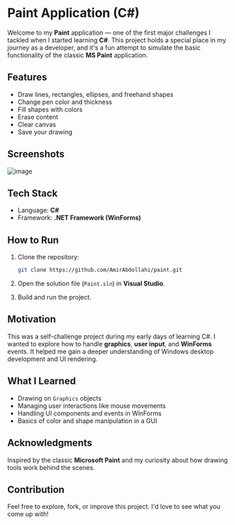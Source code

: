 # Paint Application (C#)

Welcome to my **Paint** application — one of the first major challenges I tackled when I started learning **C#**. This project holds a special place in my journey as a developer, and it's a fun attempt to simulate the basic functionality of the classic **MS Paint** application.

## Features

- Draw lines, rectangles, ellipses, and freehand shapes
- Change pen color and thickness
- Fill shapes with colors
- Erase content
- Clear canvas
- Save your drawing

## Screenshots

![image](https://github.com/user-attachments/assets/5e6f9663-c5de-4300-a16e-feb04ae520a3)

## Tech Stack

- Language: **C#**
- Framework: **.NET Framework (WinForms)**

## How to Run

1. Clone the repository:
   ```bash
   git clone https://github.com/AmirAbdollahi/paint.git
   ```

2. Open the solution file (`Paint.sln`) in **Visual Studio**.

3. Build and run the project.

## Motivation

This was a self-challenge project during my early days of learning C#. I wanted to explore how to handle **graphics**, **user input**, and **WinForms** events. It helped me gain a deeper understanding of Windows desktop development and UI rendering.

## What I Learned

- Drawing on `Graphics` objects
- Managing user interactions like mouse movements
- Handling UI components and events in WinForms
- Basics of color and shape manipulation in a GUI

## Acknowledgments

Inspired by the classic **Microsoft Paint** and my curiosity about how drawing tools work behind the scenes.

## Contribution

Feel free to explore, fork, or improve this project. I'd love to see what you come up with!

